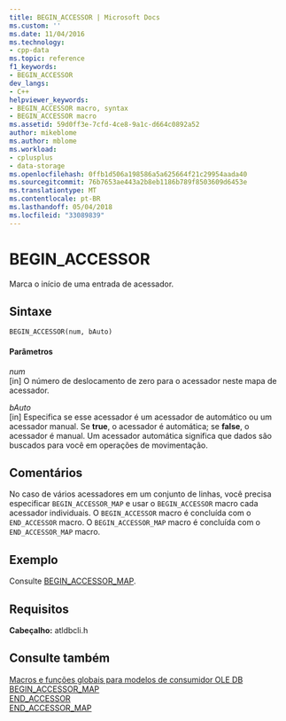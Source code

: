 ```yaml
---
title: BEGIN_ACCESSOR | Microsoft Docs
ms.custom: ''
ms.date: 11/04/2016
ms.technology:
- cpp-data
ms.topic: reference
f1_keywords:
- BEGIN_ACCESSOR
dev_langs:
- C++
helpviewer_keywords:
- BEGIN_ACCESSOR macro, syntax
- BEGIN_ACCESSOR macro
ms.assetid: 59d0ff3e-7cfd-4ce8-9a1c-d664c0892a52
author: mikeblome
ms.author: mblome
ms.workload:
- cplusplus
- data-storage
ms.openlocfilehash: 0ffb1d506a198586a5a625664f21c29954aada40
ms.sourcegitcommit: 76b7653ae443a2b8eb1186b789f8503609d6453e
ms.translationtype: MT
ms.contentlocale: pt-BR
ms.lasthandoff: 05/04/2018
ms.locfileid: "33089839"
---
```

# <a name="beginaccessor"></a>BEGIN_ACCESSOR
Marca o início de uma entrada de acessador.  
  
## <a name="syntax"></a>Sintaxe  
  
```  
BEGIN_ACCESSOR(num, bAuto)  
```  
  
#### <a name="parameters"></a>Parâmetros  
 *num*  
 [in] O número de deslocamento de zero para o acessador neste mapa de acessador.  
  
 *bAuto*  
 [in] Especifica se esse acessador é um acessador de automático ou um acessador manual. Se **true**, o acessador é automática; se **false**, o acessador é manual. Um acessador automática significa que dados são buscados para você em operações de movimentação.  
  
## <a name="remarks"></a>Comentários  
 No caso de vários acessadores em um conjunto de linhas, você precisa especificar `BEGIN_ACCESSOR_MAP` e usar o `BEGIN_ACCESSOR` macro cada acessador individuais. O `BEGIN_ACCESSOR` macro é concluída com o `END_ACCESSOR` macro. O `BEGIN_ACCESSOR_MAP` macro é concluída com o `END_ACCESSOR_MAP` macro.  
  
## <a name="example"></a>Exemplo  
 Consulte [BEGIN_ACCESSOR_MAP](../../data/oledb/begin-accessor-map.md).  
  
## <a name="requirements"></a>Requisitos  
 **Cabeçalho:** atldbcli.h  
  
## <a name="see-also"></a>Consulte também  
 [Macros e funções globais para modelos de consumidor OLE DB](../../data/oledb/macros-and-global-functions-for-ole-db-consumer-templates.md)   
 [BEGIN_ACCESSOR_MAP](../../data/oledb/begin-accessor-map.md)   
 [END_ACCESSOR](../../data/oledb/end-accessor.md)   
 [END_ACCESSOR_MAP](../../data/oledb/end-accessor-map.md)